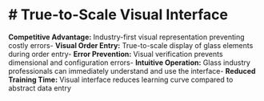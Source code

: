 # # True-to-Scale Visual Interface

**Competitive Advantage:** Industry-first visual representation preventing costly errors- **Visual Order Entry:** True-to-scale display of glass elements during order entry- **Error Prevention:** Visual verification prevents dimensional and configuration errors- **Intuitive Operation:** Glass industry professionals can immediately understand and use the interface- **Reduced Training Time:** Visual interface reduces learning curve compared to abstract data entry